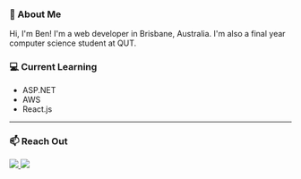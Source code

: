 ### 🚀 About Me
Hi, I'm Ben! I'm a web developer in Brisbane, Australia. I'm also a final year computer science student at QUT. 

### 💻 Current Learning 
- ASP.NET
- AWS
- React.js

---

### 📫 Reach Out

<a href="https://www.benrogers.dev" target="_blank"><img src="https://img.shields.io/badge/website-000?style=for-the-badge&logo=About.me&logoColor=white" /> <a href="https://www.linkedin.com/in/ben-rogers-dev/" target="_blank"><img src="https://img.shields.io/badge/LinkedIn-0077B5?style=for-the-badge&logo=linkedin&logoColor=white" /> 

